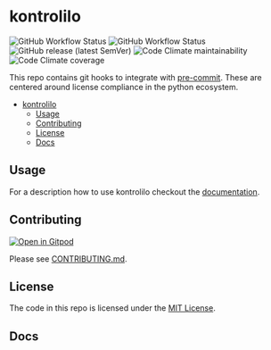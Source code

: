 # kontrolilo

![GitHub Workflow Status](https://img.shields.io/github/workflow/status/kontrolilo/kontrolilo/release%20project?label=Release&style=for-the-badge)
![GitHub Workflow Status](https://img.shields.io/github/workflow/status/kontrolilo/kontrolilo/run%20all%20tests?label=PR%20tests&style=for-the-badge)
![GitHub release (latest SemVer)](https://img.shields.io/github/v/release/kontrolilo/kontrolilo?style=for-the-badge)
![Code Climate maintainability](https://img.shields.io/codeclimate/maintainability/kontrolilo/kontrolilo?style=for-the-badge)
![Code Climate coverage](https://img.shields.io/codeclimate/coverage/kontrolilo/kontrolilo?style=for-the-badge)

This repo contains git hooks to integrate with [pre-commit](http://pre-commit.com). These are centered around license
compliance in the python ecosystem.

<!--TOC-->

- [kontrolilo](#kontrolilo)
  - [Usage](#usage)
  - [Contributing](#contributing)
  - [License](#license)
  - [Docs](#docs)

<!--TOC-->

## Usage

For a description how to use kontrolilo checkout the [documentation](https://kontrolilo.github.io/kontrolilo/usage/).

## Contributing

[![Open in Gitpod](https://gitpod.io/button/open-in-gitpod.svg)](https://gitpod.io/#https://github.com/kontrolilo/kontrolilo)

Please see [CONTRIBUTING.md](CONTRIBUTING.md).

## License

The code in this repo is licensed under the [MIT License](LICENSE).


## Docs
